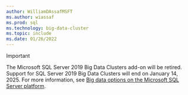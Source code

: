 ```yaml
---
author: WilliamDAssafMSFT
ms.author: wiassaf
ms.prod: sql
ms.technology: big-data-cluster
ms.topic: include
ms.date: 01/26/2022
---
```


> [!IMPORTANT]
> The Microsoft SQL Server 2019 Big Data Clusters add-on will be retired. Support for SQL Server 2019 Big Data Clusters will end on January 14, 2025. For more information, see [Big data options on the Microsoft SQL Server platform](../big-data-cluster/big-data-options.md).